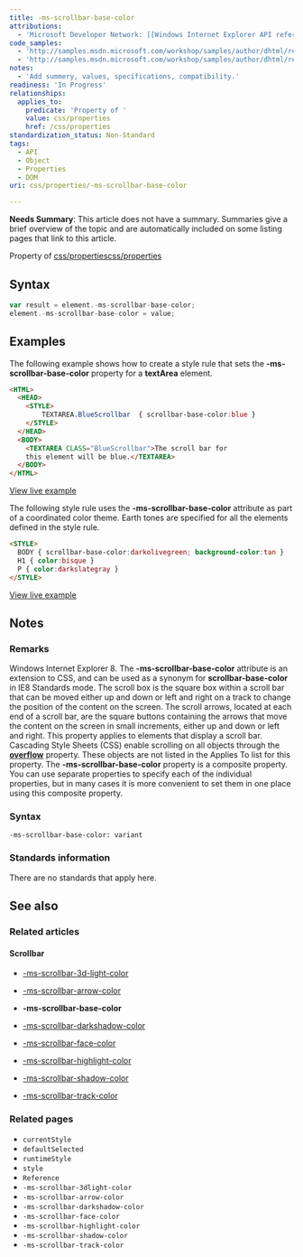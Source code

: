 ```yaml
---
title: -ms-scrollbar-base-color
attributions:
  - 'Microsoft Developer Network: [[Windows Internet Explorer API reference](http://msdn.microsoft.com/en-us/library/ie/hh828809%28v=vs.85%29.aspx) Article]'
code_samples:
  - 'http://samples.msdn.microsoft.com/workshop/samples/author/dhtml/refs/scrollbarColor.htm'
  - 'http://samples.msdn.microsoft.com/workshop/samples/author/dhtml/refs/scrollbarBaseColor.htm'
notes:
  - 'Add summery, values, specifications, compatibility.'
readiness: 'In Progress'
relationships:
  applies_to:
    predicate: 'Property of '
    value: css/properties
    href: /css/properties
standardization_status: Non-Standard
tags:
  - API
  - Object
  - Properties
  - DOM
uri: css/properties/-ms-scrollbar-base-color

---
```

**Needs Summary**: This article does not have a summary. Summaries give a brief overview of the topic and are automatically included on some listing pages that link to this article.

Property of [css/properties](/css/properties)[css/properties](/css/properties)

## Syntax

``` js
var result = element.-ms-scrollbar-base-color;
element.-ms-scrollbar-base-color = value;
```

## Examples

The following example shows how to create a style rule that sets the **-ms-scrollbar-base-color** property for a **textArea** element.

``` html
<HTML>
  <HEAD>
    <STYLE>
        TEXTAREA.BlueScrollbar  { scrollbar-base-color:blue }
    </STYLE>
  </HEAD>
  <BODY>
    <TEXTAREA CLASS="BlueScrollbar">The scroll bar for
    this element will be blue.</TEXTAREA>
  </BODY>
</HTML>
```

[View live example](http://samples.msdn.microsoft.com/workshop/samples/author/dhtml/refs/scrollbarColor.htm)

The following style rule uses the **-ms-scrollbar-base-color** attribute as part of a coordinated color theme. Earth tones are specified for all the elements defined in the style rule.

``` html
<STYLE>
  BODY { scrollbar-base-color:darkolivegreen; background-color:tan }
  H1 { color:bisque }
  P { color:darkslategray }
</STYLE>
```

[View live example](http://samples.msdn.microsoft.com/workshop/samples/author/dhtml/refs/scrollbarBaseColor.htm)

## Notes

### Remarks

Windows Internet Explorer 8. The **-ms-scrollbar-base-color** attribute is an extension to CSS, and can be used as a synonym for **scrollbar-base-color** in IE8 Standards mode. The scroll box is the square box within a scroll bar that can be moved either up and down or left and right on a track to change the position of the content on the screen. The scroll arrows, located at each end of a scroll bar, are the square buttons containing the arrows that move the content on the screen in small increments, either up and down or left and right. This property applies to elements that display a scroll bar. Cascading Style Sheets (CSS) enable scrolling on all objects through the [**overflow**](/css/properties/overflow) property. These objects are not listed in the Applies To list for this property. The **-ms-scrollbar-base-color** property is a composite property. You can use separate properties to specify each of the individual properties, but in many cases it is more convenient to set them in one place using this composite property.

### Syntax

`-ms-scrollbar-base-color: variant`

### Standards information

There are no standards that apply here.

## See also

### Related articles

#### Scrollbar

-   [-ms-scrollbar-3d-light-color](/css/properties/-ms-scrollbar-3d-light-color)

-   [-ms-scrollbar-arrow-color](/css/properties/-ms-scrollbar-arrow-color)

-   **-ms-scrollbar-base-color**

-   [-ms-scrollbar-darkshadow-color](/css/properties/-ms-scrollbar-darkshadow-color)

-   [-ms-scrollbar-face-color](/css/properties/-ms-scrollbar-face-color)

-   [-ms-scrollbar-highlight-color](/css/properties/-ms-scrollbar-highlight-color)

-   [-ms-scrollbar-shadow-color](/css/properties/-ms-scrollbar-shadow-color)

-   [-ms-scrollbar-track-color](/css/properties/-ms-scrollbar-track-color)

### Related pages

-   `currentStyle`
-   `defaultSelected`
-   `runtimeStyle`
-   `style`
-   `Reference`
-   `-ms-scrollbar-3dlight-color`
-   `-ms-scrollbar-arrow-color`
-   `-ms-scrollbar-darkshadow-color`
-   `-ms-scrollbar-face-color`
-   `-ms-scrollbar-highlight-color`
-   `-ms-scrollbar-shadow-color`
-   `-ms-scrollbar-track-color`

